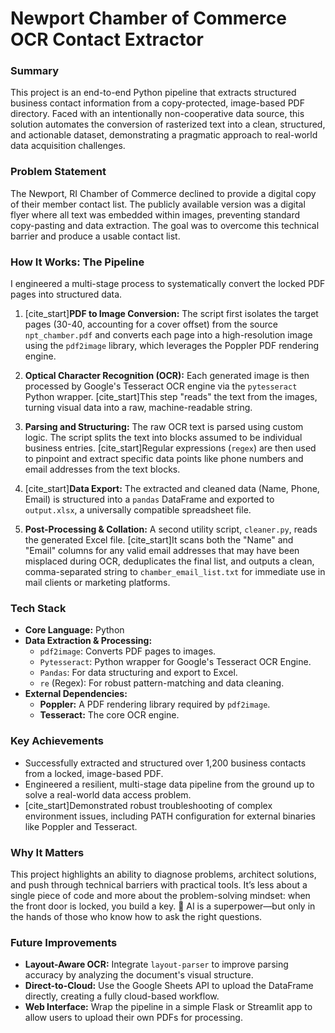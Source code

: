# Newport Chamber of Commerce OCR Contact Extractor

### Summary

This project is an end-to-end Python pipeline that extracts structured business contact information from a copy-protected, image-based PDF directory. Faced with an intentionally non-cooperative data source, this solution automates the conversion of rasterized text into a clean, structured, and actionable dataset, demonstrating a pragmatic approach to real-world data acquisition challenges.

### Problem Statement

The Newport, RI Chamber of Commerce declined to provide a digital copy of their member contact list. The publicly available version was a digital flyer where all text was embedded within images, preventing standard copy-pasting and data extraction. The goal was to overcome this technical barrier and produce a usable contact list.

### How It Works: The Pipeline

I engineered a multi-stage process to systematically convert the locked PDF pages into structured data.

1.  [cite_start]**PDF to Image Conversion:** The script first isolates the target pages (30-40, accounting for a cover offset) from the source `npt_chamber.pdf` and converts each page into a high-resolution image using the `pdf2image` library, which leverages the Poppler PDF rendering engine. 

2.  **Optical Character Recognition (OCR):** Each generated image is then processed by Google's Tesseract OCR engine via the `pytesseract` Python wrapper. [cite_start]This step "reads" the text from the images, turning visual data into a raw, machine-readable string. 

3.  **Parsing and Structuring:** The raw OCR text is parsed using custom logic. The script splits the text into blocks assumed to be individual business entries. [cite_start]Regular expressions (`regex`) are then used to pinpoint and extract specific data points like phone numbers and email addresses from the text blocks. 

4.  [cite_start]**Data Export:** The extracted and cleaned data (Name, Phone, Email) is structured into a `pandas` DataFrame and exported to `output.xlsx`, a universally compatible spreadsheet file. 

5.  **Post-Processing & Collation:** A second utility script, `cleaner.py`, reads the generated Excel file. [cite_start]It scans both the "Name" and "Email" columns for any valid email addresses that may have been misplaced during OCR, deduplicates the final list, and outputs a clean, comma-separated string to `chamber_email_list.txt` for immediate use in mail clients or marketing platforms. 

### Tech Stack

* **Core Language:** Python
* **Data Extraction & Processing:**
    * `pdf2image`: Converts PDF pages to images.
    * `Pytesseract`: Python wrapper for Google's Tesseract OCR Engine.
    * `Pandas`: For data structuring and export to Excel.
    * `re` (Regex): For robust pattern-matching and data cleaning.
* **External Dependencies:**
    * **Poppler:** A PDF rendering library required by `pdf2image`.
    * **Tesseract:** The core OCR engine.

### Key Achievements

* Successfully extracted and structured over 1,200 business contacts from a locked, image-based PDF.
* Engineered a resilient, multi-stage data pipeline from the ground up to solve a real-world data access problem.
* [cite_start]Demonstrated robust troubleshooting of complex environment issues, including PATH configuration for external binaries like Poppler and Tesseract. 

### Why It Matters

This project highlights an ability to diagnose problems, architect solutions, and push through technical barriers with practical tools. It’s less about a single piece of code and more about the problem-solving mindset: when the front door is locked, you build a key.
🧠 AI is a superpower—but only in the hands of those who know how to ask the right questions.

### Future Improvements

* **Layout-Aware OCR:** Integrate `layout-parser` to improve parsing accuracy by analyzing the document's visual structure.
* **Direct-to-Cloud:** Use the Google Sheets API to upload the DataFrame directly, creating a fully cloud-based workflow.
* **Web Interface:** Wrap the pipeline in a simple Flask or Streamlit app to allow users to upload their own PDFs for processing.
